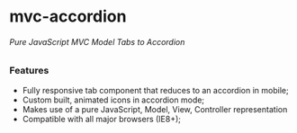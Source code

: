 # mvc-accordion

###### Pure JavaScript MVC Model Tabs to Accordion

### Features
- Fully responsive tab component that reduces to an accordion in mobile;
- Custom built, animated icons in accordion mode;
- Makes use of a pure JavaScript, Model, View, Controller representation
- Compatible with all major browsers (IE8+);
